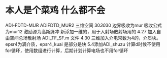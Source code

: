 # 本人是个菜鸡 什么都不会
ADI-FDTD-MUR
ADIFDTD_MUR2 三维空间 30*30*30 边界吸收为mur 吸收公式为mur12 激励源为高斯脉冲
新添加一维的，用于入射场散射场用的
4.27 加入自由空间总场散射场 ADI_TF_SF.m 文件
4.30 三维加入介电常数为4的，介质块。epsr4为满介质，epsr4_kuai 是部分是块
5.4添加ADI_shuzu 计算d时候不使用for循环，使用数组进行计算，后期计划计算电场也不用for循环


